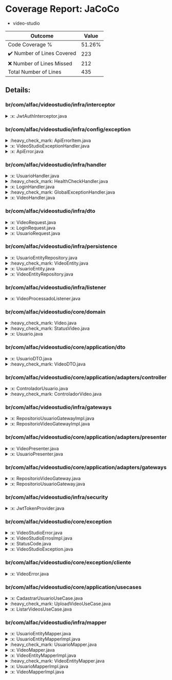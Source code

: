 
# Coverage Report: JaCoCo

* video-studio
      
      
| Outcome                 | Value                                                               |
|-------------------------|---------------------------------------------------------------------|
| Code Coverage %         | 51.26%               |
| :heavy_check_mark: Number of Lines Covered | 223    |
| :x: Number of Lines Missed  | 212     |
| Total Number of Lines   | 435     |


## Details:

    
### br/com/alfac/videostudio/infra/interceptor

<details>
    <summary>
:x: JwtAuthInterceptor.java
    </summary>

        
#### Lines Missed:
        
- Line #33
```
        } else {
```
</details>

    
### br/com/alfac/videostudio/infra/config/exception

<details>
    <summary>
:heavy_check_mark: ApiErrorItem.java
    </summary>

        
#### All Lines Covered!
        
</details>

    

<details>
    <summary>
:x: VideoStudioExceptionHandler.java
    </summary>

        
#### Lines Missed:
        
</details>

    

<details>
    <summary>
:x: ApiError.java
    </summary>

        
#### Lines Missed:
        
</details>

    
### br/com/alfac/videostudio/infra/handler

<details>
    <summary>
:x: UsuarioHandler.java
    </summary>

        
#### Lines Missed:
        
</details>

    

<details>
    <summary>
:heavy_check_mark: HealthCheckHandler.java
    </summary>

        
#### All Lines Covered!
        
</details>

    

<details>
    <summary>
:x: LoginHandler.java
    </summary>

        
#### Lines Missed:
        
</details>

    

<details>
    <summary>
:heavy_check_mark: GlobalExceptionHandler.java
    </summary>

        
#### All Lines Covered!
        
</details>

    

<details>
    <summary>
:x: VideoHandler.java
    </summary>

        
#### Lines Missed:
        
</details>

    
### br/com/alfac/videostudio/infra/dto

<details>
    <summary>
:x: VideoRequest.java
    </summary>

        
#### Lines Missed:
        
- Line #18
```
    }
```
</details>

    

<details>
    <summary>
:x: LoginRequest.java
    </summary>

        
#### Lines Missed:
        
- Line #19
```
    }
```
- Line #27
```
    }
```
</details>

    

<details>
    <summary>
:x: UsuarioRequest.java
    </summary>

        
#### Lines Missed:
        
- Line #24
```
    }
```
- Line #32
```
    }
```
</details>

    
### br/com/alfac/videostudio/infra/persistence

<details>
    <summary>
:x: UsuarioEntityRepository.java
    </summary>

        
</details>

    

<details>
    <summary>
:heavy_check_mark: VideoEntity.java
    </summary>

        
#### All Lines Covered!
        
</details>

    

<details>
    <summary>
:x: UsuarioEntity.java
    </summary>

        
#### Lines Missed:
        
- Line #28
```
    }
```
- Line #36
```
    }
```
- Line #44
```
    }
```
</details>

    

<details>
    <summary>
:x: VideoEntityRepository.java
    </summary>

        
</details>

    
### br/com/alfac/videostudio/infra/listener

<details>
    <summary>
:x: VideoProcessadoListener.java
    </summary>

        
#### Lines Missed:
        
- Line #13
```
    }
```
</details>

    
### br/com/alfac/videostudio/core/domain

<details>
    <summary>
:heavy_check_mark: Video.java
    </summary>

        
#### All Lines Covered!
        
</details>

    

<details>
    <summary>
:heavy_check_mark: StatusVideo.java
    </summary>

        
#### All Lines Covered!
        
</details>

    

<details>
    <summary>
:x: Usuario.java
    </summary>

        
#### Lines Missed:
        
- Line #17
```
    }
```
- Line #25
```
    }
```
- Line #33
```
    }
```
- Line #41
```
    }
```
</details>

    
### br/com/alfac/videostudio/core/application/dto

<details>
    <summary>
:x: UsuarioDTO.java
    </summary>

        
#### Lines Missed:
        
- Line #16
```
    }
```
- Line #24
```
    }
```
- Line #32
```
    }
```
</details>

    

<details>
    <summary>
:heavy_check_mark: VideoDTO.java
    </summary>

        
#### All Lines Covered!
        
</details>

    
### br/com/alfac/videostudio/core/application/adapters/controller

<details>
    <summary>
:x: ControladorUsuario.java
    </summary>

        
#### Lines Missed:
        
</details>

    

<details>
    <summary>
:heavy_check_mark: ControladorVideo.java
    </summary>

        
#### All Lines Covered!
        
</details>

    
### br/com/alfac/videostudio/infra/gateways

<details>
    <summary>
:x: RepositorioUsuarioGatewayImpl.java
    </summary>

        
#### Lines Missed:
        
</details>

    

<details>
    <summary>
:x: RepositorioVideoGatewayImpl.java
    </summary>

        
#### Lines Missed:
        
- Line #42
```
        }
```
</details>

    
### br/com/alfac/videostudio/core/application/adapters/presenter

<details>
    <summary>
:x: VideoPresenter.java
    </summary>

        
#### Lines Missed:
        
</details>

    

<details>
    <summary>
:x: UsuarioPresenter.java
    </summary>

        
#### Lines Missed:
        
</details>

    
### br/com/alfac/videostudio/core/application/adapters/gateways

<details>
    <summary>
:x: RepositorioVideoGateway.java
    </summary>

        
</details>

    

<details>
    <summary>
:x: RepositorioUsuarioGateway.java
    </summary>

        
</details>

    
### br/com/alfac/videostudio/infra/security

<details>
    <summary>
:x: JwtTokenProvider.java
    </summary>

        
#### Lines Missed:
        
- Line #24
```
                .sign(algorithm);
```
- Line #38
```
        } catch (Exception e) {
```
- Line #48
```
                .verify(token);
```
</details>

    
### br/com/alfac/videostudio/core/exception

<details>
    <summary>
:x: VideoStudioError.java
    </summary>

        
</details>

    

<details>
    <summary>
:x: VideoStudioErrosImpl.java
    </summary>

        
#### Lines Missed:
        
- Line #15
```
    }
```
- Line #22
```
    }
```
</details>

    

<details>
    <summary>
:x: StatusCode.java
    </summary>

        
#### Lines Missed:
        
- Line #11
```
    }
```
</details>

    

<details>
    <summary>
:x: VideoStudioException.java
    </summary>

        
#### Lines Missed:
        
- Line #14
```
    }
```
- Line #20
```
    }
```
- Line #26
```
    }
```
- Line #31
```
    }
```
- Line #38
```
    }
```
- Line #44
```
    }
```
</details>

    
### br/com/alfac/videostudio/core/exception/cliente

<details>
    <summary>
:x: VideoError.java
    </summary>

        
#### Lines Missed:
        
- Line #18
```
    }
```
- Line #22
```
    }
```
</details>

    
### br/com/alfac/videostudio/core/application/usecases

<details>
    <summary>
:x: CadastrarUsuarioUseCase.java
    </summary>

        
#### Lines Missed:
        
</details>

    

<details>
    <summary>
:heavy_check_mark: UploadVideoUseCase.java
    </summary>

        
#### All Lines Covered!
        
</details>

    

<details>
    <summary>
:x: ListarVideosUseCase.java
    </summary>

        
#### Lines Missed:
        
</details>

    
### br/com/alfac/videostudio/infra/mapper

<details>
    <summary>
:x: UsuarioEntityMapper.java
    </summary>

        
#### Lines Missed:
        
</details>

    

<details>
    <summary>
:x: UsuarioEntityMapperImpl.java
    </summary>

        
#### Lines Missed:
        
</details>

    

<details>
    <summary>
:heavy_check_mark: UsuarioMapper.java
    </summary>

        
#### All Lines Covered!
        
</details>

    

<details>
    <summary>
:x: VideoMapper.java
    </summary>

        
#### Lines Missed:
        
</details>

    

<details>
    <summary>
:x: VideoEntityMapperImpl.java
    </summary>

        
#### Lines Missed:
        
</details>

    

<details>
    <summary>
:heavy_check_mark: VideoEntityMapper.java
    </summary>

        
#### All Lines Covered!
        
</details>

    

<details>
    <summary>
:x: UsuarioMapperImpl.java
    </summary>

        
#### Lines Missed:
        
</details>

    

<details>
    <summary>
:x: VideoMapperImpl.java
    </summary>

        
#### Lines Missed:
        
</details>

    
